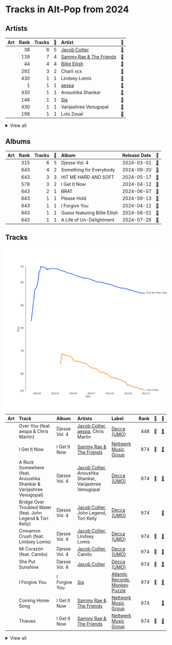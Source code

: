 # Tracks in Alt-Pop from 2024

## Artists

| Art | Rank | Tracks | 💚 | Artist | 🔗 |
|:---|---:|---:|---:|:---|:---|
| <img src="https://i.scdn.co/image/ab6761610000e5eb6b6a07bd9cceae9bd48be09b" alt="" width="50" /> | 38 | 6 | 5 | [Jacob Collier](../../../artists/jacob_collier/overview.md) | [🔗](https://open.spotify.com/artist/0QWrMNukfcVOmgEU0FEDyD) |
| <img src="https://i.scdn.co/image/ab6761610000e5eb5aa2cd4bb1ebf4fa8611b1e6" alt="" width="50" /> | 139 | 7 | 4 | [Sammy Rae & The Friends](../../../artists/sammy_rae___the_friends/overview.md) | [🔗](https://open.spotify.com/artist/3lFDsTyYNPQc8WzJExnQWn) |
| <img src="https://i.scdn.co/image/ab6761610000e5eb4a21b4760d2ecb7b0dcdc8da" alt="" width="50" /> | 44 | 4 | 4 | [Billie Eilish](../../../artists/billie_eilish/overview.md) | [🔗](https://open.spotify.com/artist/6qqNVTkY8uBg9cP3Jd7DAH) |
| <img src="https://i.scdn.co/image/ab6761610000e5eb936885667ef44c306483c838" alt="" width="50" /> | 292 | 3 | 2 | Charli xcx | [🔗](https://open.spotify.com/artist/25uiPmTg16RbhZWAqwLBy5) |
| <img src="https://i.scdn.co/image/ab6761610000e5eb8eb619c6c9f94dc9f6412612" alt="" width="50" /> | 430 | 1 | 1 | Lindsey Lomis | [🔗](https://open.spotify.com/artist/7qY2O8bWspXlSwQl5JAkvn) |
| <img src="https://i.scdn.co/image/ab6761610000e5eb573935eb61a1897aeb43c531" alt="" width="50" /> | 1 | 1 | 1 | [aespa](../../../artists/aespa/overview.md) | [🔗](https://open.spotify.com/artist/6YVMFz59CuY7ngCxTxjpxE) |
| <img src="https://i.scdn.co/image/ab6761610000e5eb099fc2304d511be43b485e50" alt="" width="50" /> | 430 | 1 | 1 | Anoushka Shankar | [🔗](https://open.spotify.com/artist/6MTByljF8u5omBltY2VKPU) |
| <img src="https://i.scdn.co/image/ab6761610000e5eb7c997fe6951bc0926f09ba38" alt="" width="50" /> | 146 | 1 | 1 | [Sia](../../../artists/sia/overview.md) | [🔗](https://open.spotify.com/artist/5WUlDfRSoLAfcVSX1WnrxN) |
| <img src="https://i.scdn.co/image/ab6761610000e5ebfc2b1e6fbd5b5dbd41ff1788" alt="" width="50" /> | 430 | 1 | 1 | Varijashree Venugopal | [🔗](https://open.spotify.com/artist/59GUnH7f4NlLkxSxtNNt0i) |
| <img src="https://i.scdn.co/image/ab6761610000e5eb9b92bf32f4f9e42887f64c97" alt="" width="50" /> | 198 | 1 | 1 | Lolo Zouaï | [🔗](https://open.spotify.com/artist/2qDIR2WlcW3llkGqJWg9VJ) |


<details>
<summary>View all</summary>

| Art | Rank | Tracks | 💚 | Artist | 🔗 |
|:---|---:|---:|---:|:---|:---|
| <img src="https://i.scdn.co/image/ab6761610000e5eb4d8a681290f905bc52a05c5c" alt="" width="50" /> | 430 | 1 | 1 | Camilo | [🔗](https://open.spotify.com/artist/28gNT5KBp7IjEOQoevXf9N) |
| <img src="https://i.scdn.co/image/ab6761610000e5eb1b9743970d802c36233125b3" alt="" width="50" /> | 131 | 1 | 1 | Steam Powered Giraffe | [🔗](https://open.spotify.com/artist/1yqs45BSh7457Flyhmdv7f) |
| <img src="https://i.scdn.co/image/ab6761610000e5eb45de7ab990a1246c812128b6" alt="" width="50" /> | 252 | 1 | 1 | Chris Martin | [🔗](https://open.spotify.com/artist/0LQoZQIV0mIs0y0XQb0Sw2) |
| <img src="https://i.scdn.co/image/ab6761610000e5eb01784e44ffd1a339350f4417" alt="" width="50" /> | 430 | 1 | 0 | John Legend | [🔗](https://open.spotify.com/artist/5y2Xq6xcjJb2jVM54GHK3t) |
| <img src="https://i.scdn.co/image/ab6761610000e5eb544ba0da8dbe879efa20bcb9" alt="" width="50" /> | 332 | 1 | 0 | Tori Kelly | [🔗](https://open.spotify.com/artist/1vSN1fsvrzpbttOYGsliDr) |

</details>


## Albums

| Art | Rank | Tracks | 💚 | Album | Release Date | 🔗 |
|:---|---:|---:|---:|:---|:---|:---|
| <img src="https://i.scdn.co/image/ab67616d0000b273b1b5640ec6436246b57a32f1" alt="" width="50" /> | 315 | 6 | 5 | Djesse Vol. 4 | 2024-03-01 | [🔗](https://open.spotify.com/album/13r6eqjYlKELFQlNvVCBz1) |
| <img src="https://i.scdn.co/image/ab67616d0000b27397c6ad2505c3c67f99b49ac5" alt="" width="50" /> | 643 | 4 | 2 | Something for Everybody | 2024-09-20 | [🔗](https://open.spotify.com/album/0t0hNxHpqtvn7dT3YO18ma) |
| <img src="https://i.scdn.co/image/ab67616d0000b27371d62ea7ea8a5be92d3c1f62" alt="" width="50" /> | 643 | 3 | 3 | HIT ME HARD AND SOFT | 2024-05-17 | [🔗](https://open.spotify.com/album/7aJuG4TFXa2hmE4z1yxc3n) |
| <img src="https://i.scdn.co/image/ab67616d0000b2739d43af9a040457f0eb9c478b" alt="" width="50" /> | 578 | 3 | 2 | I Get It Now | 2024-04-12 | [🔗](https://open.spotify.com/album/5zZHAGHasjwkR9B1xX3Xq6) |
| <img src="https://i.scdn.co/image/ab67616d0000b27388e3822cccfb8f2832c70c2e" alt="" width="50" /> | 643 | 2 | 1 | BRAT | 2024-06-07 | [🔗](https://open.spotify.com/album/2lIZef4lzdvZkiiCzvPKj7) |
| <img src="https://i.scdn.co/image/ab67616d0000b27393e2b3d142a813228c832e0b" alt="" width="50" /> | 643 | 1 | 1 | Please Hold | 2024-09-13 | [🔗](https://open.spotify.com/album/3yTyKaDM9gEzPuSgTCWTmq) |
| <img src="https://i.scdn.co/image/ab67616d0000b273838bb28e567263d01c1efc01" alt="" width="50" /> | 643 | 1 | 1 | I Forgive You | 2024-04-12 | [🔗](https://open.spotify.com/album/3RPlxsjui6dOA6qMDBH70E) |
| <img src="https://i.scdn.co/image/ab67616d0000b2738b8d8be49f9c4a44b0574144" alt="" width="50" /> | 643 | 1 | 1 | Guess featuring Billie Eilish | 2024-08-01 | [🔗](https://open.spotify.com/album/3ThlxfLSy4bfKzxWqmC7VN) |
| <img src="https://i.scdn.co/image/ab67616d0000b273d2540747f03b6a6ddf447a05" alt="" width="50" /> | 643 | 1 | 1 | A Life of Un-Delightment | 2024-07-26 | [🔗](https://open.spotify.com/album/1MNFjkoFAlyWHykUfUCfZ9) |

## Tracks

![Track score ranking over time](../../../images/playlists/alt-pop/2024/tracks_time_series.png)

| Art | Track | Album | Artists | Label | Rank | 💚 | 🔗 |
|:---|:---|:---|:---|:---|---:|:---|:---|
| <img src="https://i.scdn.co/image/ab67616d0000b273b1b5640ec6436246b57a32f1" alt="" width="50" /> | Over You (feat. aespa & Chris Martin) | Djesse Vol. 4 | [Jacob Collier](../../../artists/jacob_collier/overview.md), [aespa](../../../artists/aespa/overview.md), Chris Martin | [Decca (UMO)](../../../labels/decca_(umo)) | 448 | 💚 | [🔗](https://open.spotify.com/track/7MSZg4Km8CM7NRXTeJoANZ) |
| <img src="https://i.scdn.co/image/ab67616d0000b2739d43af9a040457f0eb9c478b" alt="" width="50" /> | I Get It Now | I Get It Now | [Sammy Rae & The Friends](../../../artists/sammy_rae___the_friends/overview.md) | [Nettwerk Music Group](../../../labels/nettwerk_music_group) | 874 | 💚 | [🔗](https://open.spotify.com/track/03ECDyILFfQ98k106zwcIt) |
| <img src="https://i.scdn.co/image/ab67616d0000b273b1b5640ec6436246b57a32f1" alt="" width="50" /> | A Rock Somewhere (feat. Anoushka Shankar & Varijashree Venugopal) | Djesse Vol. 4 | [Jacob Collier](../../../artists/jacob_collier/overview.md), Anoushka Shankar, Varijashree Venugopal | [Decca (UMO)](../../../labels/decca_(umo)) | 974 | 💚 | [🔗](https://open.spotify.com/track/0PZU2E5P51ZJOQDW1k5U8F) |
| <img src="https://i.scdn.co/image/ab67616d0000b273b1b5640ec6436246b57a32f1" alt="" width="50" /> | Bridge Over Troubled Water (feat. John Legend & Tori Kelly) | Djesse Vol. 4 | [Jacob Collier](../../../artists/jacob_collier/overview.md), John Legend, Tori Kelly | [Decca (UMO)](../../../labels/decca_(umo)) | 974 | | [🔗](https://open.spotify.com/track/4asa5agcZmibrmpTmb1q6m) |
| <img src="https://i.scdn.co/image/ab67616d0000b273b1b5640ec6436246b57a32f1" alt="" width="50" /> | Cinnamon Crush (feat. Lindsey Lomis) | Djesse Vol. 4 | [Jacob Collier](../../../artists/jacob_collier/overview.md), Lindsey Lomis | [Decca (UMO)](../../../labels/decca_(umo)) | 974 | 💚 | [🔗](https://open.spotify.com/track/6XJvYWE3tx9tRVavh6GysW) |
| <img src="https://i.scdn.co/image/ab67616d0000b273b1b5640ec6436246b57a32f1" alt="" width="50" /> | Mi Corazón (feat. Camilo) | Djesse Vol. 4 | [Jacob Collier](../../../artists/jacob_collier/overview.md), Camilo | [Decca (UMO)](../../../labels/decca_(umo)) | 974 | 💚 | [🔗](https://open.spotify.com/track/5Rg0oIXL40HY5CsUWD3IAJ) |
| <img src="https://i.scdn.co/image/ab67616d0000b273b1b5640ec6436246b57a32f1" alt="" width="50" /> | She Put Sunshine | Djesse Vol. 4 | [Jacob Collier](../../../artists/jacob_collier/overview.md) | [Decca (UMO)](../../../labels/decca_(umo)) | 974 | 💚 | [🔗](https://open.spotify.com/track/60ZCmLIYDUHmQ98Ydo1cR8) |
| <img src="https://i.scdn.co/image/ab67616d0000b273838bb28e567263d01c1efc01" alt="" width="50" /> | I Forgive You | I Forgive You | [Sia](../../../artists/sia/overview.md) | [Atlantic Records](../../../labels/atlantic_records), [Monkey Puzzle](../../../labels/monkey_puzzle) | 974 | 💚 | [🔗](https://open.spotify.com/track/2jh0kJheW38ljJucWMoaG6) |
| <img src="https://i.scdn.co/image/ab67616d0000b2739d43af9a040457f0eb9c478b" alt="" width="50" /> | Coming Home Song | I Get It Now | [Sammy Rae & The Friends](../../../artists/sammy_rae___the_friends/overview.md) | [Nettwerk Music Group](../../../labels/nettwerk_music_group) | 974 | | [🔗](https://open.spotify.com/track/3RhLH5ROodko8Se1kRpjJ1) |
| <img src="https://i.scdn.co/image/ab67616d0000b2739d43af9a040457f0eb9c478b" alt="" width="50" /> | Thieves | I Get It Now | [Sammy Rae & The Friends](../../../artists/sammy_rae___the_friends/overview.md) | [Nettwerk Music Group](../../../labels/nettwerk_music_group) | 974 | 💚 | [🔗](https://open.spotify.com/track/5v4JBxzAfArnWg3n3MhRRl) |


<details>
<summary>View all</summary>

| Art | Track | Album | Artists | Label | Rank | 💚 | 🔗 |
|:---|:---|:---|:---|:---|---:|:---|:---|
| <img src="https://i.scdn.co/image/ab67616d0000b27371d62ea7ea8a5be92d3c1f62" alt="" width="50" /> | BIRDS OF A FEATHER | HIT ME HARD AND SOFT | [Billie Eilish](../../../artists/billie_eilish/overview.md) | [Darkroom](../../../labels/darkroom), [Interscope Records](../../../labels/interscope_records) | 974 | 💚 | [🔗](https://open.spotify.com/track/6dOtVTDdiauQNBQEDOtlAB) |
| <img src="https://i.scdn.co/image/ab67616d0000b27371d62ea7ea8a5be92d3c1f62" alt="" width="50" /> | BLUE | HIT ME HARD AND SOFT | [Billie Eilish](../../../artists/billie_eilish/overview.md) | [Darkroom](../../../labels/darkroom), [Interscope Records](../../../labels/interscope_records) | 974 | 💚 | [🔗](https://open.spotify.com/track/2prqm9sPLj10B4Wg0wE5x9) |
| <img src="https://i.scdn.co/image/ab67616d0000b27371d62ea7ea8a5be92d3c1f62" alt="" width="50" /> | LUNCH | HIT ME HARD AND SOFT | [Billie Eilish](../../../artists/billie_eilish/overview.md) | [Darkroom](../../../labels/darkroom), [Interscope Records](../../../labels/interscope_records) | 974 | 💚 | [🔗](https://open.spotify.com/track/629DixmZGHc7ILtEntuiWE) |
| <img src="https://i.scdn.co/image/ab67616d0000b27388e3822cccfb8f2832c70c2e" alt="" width="50" /> | 360 | BRAT | Charli xcx | [Atlantic Records](../../../labels/atlantic_records) | 974 | | [🔗](https://open.spotify.com/track/4w2GLmK2wnioVnb5CPQeex) |
| <img src="https://i.scdn.co/image/ab67616d0000b27388e3822cccfb8f2832c70c2e" alt="" width="50" /> | 365 | BRAT | Charli xcx | [Atlantic Records](../../../labels/atlantic_records) | 974 | 💚 | [🔗](https://open.spotify.com/track/5h68SoVFGleijCtjEja3xG) |
| <img src="https://i.scdn.co/image/ab67616d0000b273d2540747f03b6a6ddf447a05" alt="" width="50" /> | A Life of Un-Delightment | A Life of Un-Delightment | Steam Powered Giraffe | Steam Powered Giraffe | 974 | 💚 | [🔗](https://open.spotify.com/track/4I2U5iJYLvrPvxniBUY1mV) |
| <img src="https://i.scdn.co/image/ab67616d0000b2738b8d8be49f9c4a44b0574144" alt="" width="50" /> | Guess featuring Billie Eilish | Guess featuring Billie Eilish | Charli xcx, [Billie Eilish](../../../artists/billie_eilish/overview.md) | [Atlantic Records](../../../labels/atlantic_records) | 974 | 💚 | [🔗](https://open.spotify.com/track/3WOhcATHxK2SLNeP5W3v1v) |
| <img src="https://i.scdn.co/image/ab67616d0000b27393e2b3d142a813228c832e0b" alt="" width="50" /> | UNHHH | Please Hold | Lolo Zouaï | Keep It On The Lolo | 974 | 💚 | [🔗](https://open.spotify.com/track/7GMUOZVVsXs0si8sJ9QXQP) |
| <img src="https://i.scdn.co/image/ab67616d0000b27397c6ad2505c3c67f99b49ac5" alt="" width="50" /> | Coming Home Song | Something for Everybody | [Sammy Rae & The Friends](../../../artists/sammy_rae___the_friends/overview.md) | [Nettwerk Music Group](../../../labels/nettwerk_music_group) | 974 | 💚 | [🔗](https://open.spotify.com/track/4XeCHgZ6vhNwFFaV1zR8oS) |
| <img src="https://i.scdn.co/image/ab67616d0000b27397c6ad2505c3c67f99b49ac5" alt="" width="50" /> | Good Time Tavern | Something for Everybody | [Sammy Rae & The Friends](../../../artists/sammy_rae___the_friends/overview.md) | [Nettwerk Music Group](../../../labels/nettwerk_music_group) | 974 | | [🔗](https://open.spotify.com/track/5ETuNqDyD25GQ6ygYHaDcd) |
| <img src="https://i.scdn.co/image/ab67616d0000b27397c6ad2505c3c67f99b49ac5" alt="" width="50" /> | No Rulebook | Something for Everybody | [Sammy Rae & The Friends](../../../artists/sammy_rae___the_friends/overview.md) | [Nettwerk Music Group](../../../labels/nettwerk_music_group) | 974 | | [🔗](https://open.spotify.com/track/0E9uXoHs9JLyl6pjTVc8Qe) |
| <img src="https://i.scdn.co/image/ab67616d0000b27397c6ad2505c3c67f99b49ac5" alt="" width="50" /> | Thieves | Something for Everybody | [Sammy Rae & The Friends](../../../artists/sammy_rae___the_friends/overview.md) | [Nettwerk Music Group](../../../labels/nettwerk_music_group) | 974 | 💚 | [🔗](https://open.spotify.com/track/1w74CVsaIhyxbW3LvYdB9s) |

</details>

